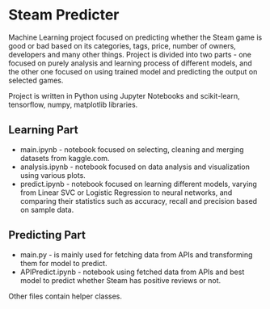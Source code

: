 # Steam Predicter
Machine Learning project focused on predicting whether the Steam game is good or bad based on its categories, tags, price, number of owners, developers and many other things. Project is divided into two parts - one focused on purely analysis and learning process of different models, and the other one focused on using trained model and predicting the output on selected games.

Project is written in Python using Jupyter Notebooks and scikit-learn, tensorflow, numpy, matplotlib libraries.


## Learning Part
* main.ipynb - notebook focused on selecting, cleaning and merging datasets from kaggle.com.
* analysis.ipynb - notebook focused on data analysis and visualization using various plots.
* predict.ipynb - notebook focused on learning different models, varying from Linear SVC or Logistic Regression to neural networks, and comparing their statistics such as accuracy, recall and precision based on sample data.


## Predicting Part
* main.py - is mainly used for fetching data from APIs and transforming them for model to predict.
* APIPredict.ipynb - notebook using fetched data from APIs and best model to predict whether Steam has positive reviews or not.

Other files contain helper classes.
